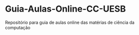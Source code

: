 # Guia-Aulas-Online-CC-UESB
Repositório para guia de aulas online das matérias de ciência da computação
